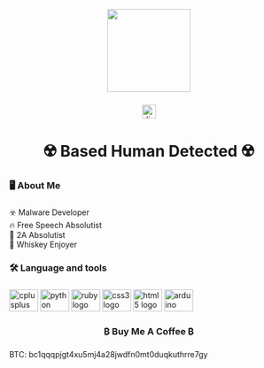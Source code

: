 <div align="center">
  <img height="150" src="https://media1.tenor.com/images/1fc0947e03ba2626327027a5f423fdc9/tenor.gif"  />
</div>

###

<div align="center">
  <img src="https://img.shields.io/static/v1?message=Discord&logo=discord&label=&color=7289DA&logoColor=white&labelColor=&style=for-the-badge" height="25" alt="discord logo"  />
</div>

###

<h1 align="center">☢️ Based Human Detected ☢️</h1>

###

<h3 align="left">🖥️  About Me</h3>

###

<p align="left">☣️ Malware Developer<br>🔥 Free Speech Absolutist<br>🔫 2A Absolutist<br>🥃 Whiskey Enjoyer</p>

###

<h3 align="left">🛠 Language and tools</h3>

###

<div align="left">
  <img src="https://cdn.jsdelivr.net/gh/devicons/devicon/icons/cplusplus/cplusplus-original.svg" height="40" width="52" alt="cplusplus logo"  />
  <img src="https://cdn.jsdelivr.net/gh/devicons/devicon/icons/python/python-original.svg" height="40" width="52" alt="python logo"  />
  <img src="https://cdn.jsdelivr.net/gh/devicons/devicon/icons/ruby/ruby-original.svg" height="40" width="52" alt="ruby logo"  />
  <img src="https://cdn.jsdelivr.net/gh/devicons/devicon/icons/css3/css3-original.svg" height="40" width="52" alt="css3 logo"  />
  <img src="https://cdn.jsdelivr.net/gh/devicons/devicon/icons/html5/html5-original.svg" height="40" width="52" alt="html5 logo"  />
  <img src="https://cdn.jsdelivr.net/gh/devicons/devicon/icons/arduino/arduino-original.svg" height="40" width="52" alt="arduino logo"  />
</div>

###

<h3 align="center">₿ Buy Me A Coffee ₿</h3>

###

<p align="left">BTC: bc1qqqpjgt4xu5mj4a28jwdfn0mt0duqkuthrre7gy</p>

###
